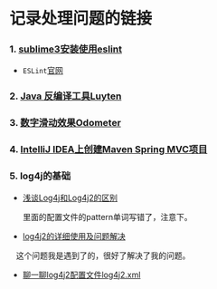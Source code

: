 # 记录处理问题的链接
### 1. [sublime3安装使用eslint](http://blog.csdn.net/gdp12315_gu/article/details/53994029) 
 - `ESLint`[官网](https://eslint.org/)

### 2. [Java 反编译工具Luyten](https://github.com/deathmarine/Luyten)

### 3. [数字滑动效果Odometer](http://github.hubspot.com/odometer/)

### 4. [IntelliJ IDEA上创建Maven Spring MVC项目](https://www.cnblogs.com/Sinte-Beuve/p/5730553.html)

### 5. log4j的基础
  - [浅谈Log4j和Log4j2的区别](http://blog.csdn.net/fangaohua200/article/details/53561718) 
 
    里面的配置文件的pattern单词写错了，注意下。
  - [log4j2的详细使用及问题解决](http://blog.csdn.net/win7system/article/details/70243502)
 
    这个问题我是遇到了的，很好了解决了我的问题。
  - [聊一聊log4j2配置文件log4j2.xml](https://www.cnblogs.com/hafiz/p/6170702.html)
